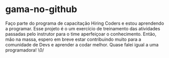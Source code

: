 # gama-no-github
Faço parte do programa de capacitação Hiring Coders e estou aprendendo a programar.
Esse projeto é o um exercício de treinamento das atividades passadas pelo instrutor para o time aperfeiçoar o conhecimento.
Então, mão na massa, espero em breve estar contribuindo muito para a comunidade de Devs e aprender a codar melhor.
Quase falei igual a uma programadora! \0/

